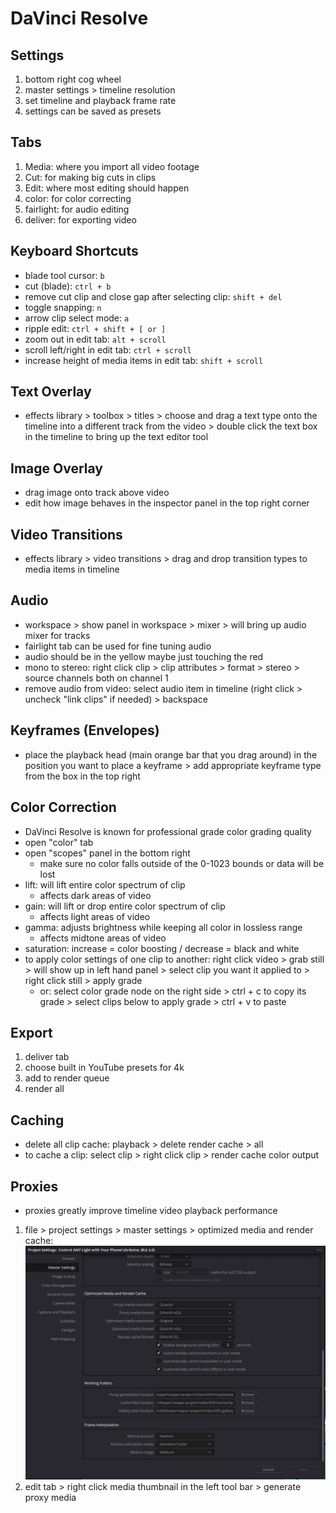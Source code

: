 # DaVinci Resolve

## Settings
1. bottom right cog wheel
1. master settings > timeline resolution
1. set timeline and playback frame rate
1. settings can be saved as presets

## Tabs
1. Media: where you import all video footage
1. Cut: for making big cuts in clips
1. Edit: where most editing should happen
1. color: for color correcting
1. fairlight: for audio editing
1. deliver: for exporting video

## Keyboard Shortcuts
- blade tool cursor: `b`
- cut (blade): `ctrl + b`
- remove cut clip and close gap after selecting clip: `shift + del`
- toggle snapping: `n`
- arrow clip select mode: `a`
- ripple edit: `ctrl + shift + [ or ]`
- zoom out in edit tab: `alt + scroll`
- scroll left/right in edit tab: `ctrl + scroll`
- increase height of media items in edit tab: `shift + scroll`

## Text Overlay
- effects library > toolbox > titles > choose and drag a text type onto the timeline into a different track from the video > double click the text box in the timeline to bring up the text editor tool

## Image Overlay
- drag image onto track above video
- edit how image behaves in the inspector panel in the top right corner

## Video Transitions
- effects library > video transitions > drag and drop transition types to media items in timeline

## Audio
- workspace > show panel in workspace > mixer > will bring up audio mixer for tracks
- fairlight tab can be used for fine tuning audio
- audio should be in the yellow maybe just touching the red
- mono to stereo: right click clip > clip attributes > format > stereo > source channels both on channel 1
- remove audio from video: select audio item in timeline (right click > uncheck "link clips" if needed) > backspace

## Keyframes (Envelopes)
- place the playback head (main orange bar that you drag around) in the position you want to place a keyframe > add appropriate keyframe type from the box in the top right

## Color Correction
- DaVinci Resolve is known for professional grade color grading quality
- open "color" tab
- open "scopes" panel in the bottom right
  - make sure no color falls outside of the 0-1023 bounds or data will be lost
- lift: will lift entire color spectrum of clip
  - affects dark areas of video
- gain: will lift or drop entire color spectrum of clip
  - affects light areas of video
- gamma: adjusts brightness while keeping all color in lossless range
  - affects midtone areas of video
- saturation: increase = color boosting / decrease = black and white
- to apply color settings of one clip to another: right click video > grab still > will show up in left hand panel > select clip you want it applied to > right click still > apply grade
  - or: select color grade node on the right side > ctrl + c to copy its grade > select clips below to apply grade > ctrl + v to paste

## Export
1. deliver tab
1. choose built in YouTube presets for 4k
1. add to render queue
1. render all

## Caching
- delete all clip cache: playback > delete render cache > all
- to cache a clip: select clip > right click clip > render cache color output

## Proxies
- proxies greatly improve timeline video playback performance
1. file > project settings > master settings > optimized media and render cache:
![](./images/0.JPG)<br/>
1. edit tab > right click media thumbnail in the left tool bar > generate proxy media
